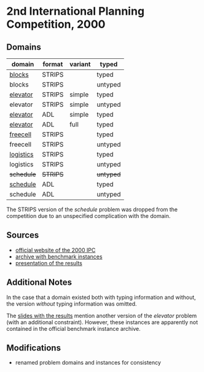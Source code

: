 # 2nd International Planning Competition, 2000

## Domains

| domain | format | variant | typed |
|--------|--------|---------|-------|
| [blocks](domains/blocks-strips-typed) | STRIPS |  | typed |
| blocks | STRIPS |  | untyped |
| [elevator](domains/elevator-strips-simple-typed) | STRIPS | simple | typed |
| elevator | STRIPS | simple | untyped |
| [elevator](domains/elevator-adl-simple-typed) | ADL | simple | typed |
| [elevator](domains/elevator-adl-full-typed) | ADL | full | typed |
| [freecell](domains/freecell-strips-typed) | STRIPS |  | typed |
| freecell | STRIPS |  | untyped |
| [logistics](domains/logistics-strips-typed) | STRIPS |  | typed |
| logistics | STRIPS |  | untyped |
| ~~schedule~~ | ~~STRIPS~~ |  | ~~untyped~~ |
| [schedule](domains/schedule-adl-typed) | ADL |  | typed |
| schedule | ADL |  | untyped |

The STRIPS version of the *schedule* problem was dropped from the competition due to an unspecified complication with the domain.

## Sources

* [official website of the 2000 IPC][1]
* [archive with benchmark instances][2]
* [presentation of the results][3]

## Additional Notes

In the case that a domain existed both with typing information and without, the version *without* typing information was omitted.

The [slides with the results][3] mention another version of the *elevator* problem (with an additional constraint).
However, these instances are apparently not contained in the official benchmark instance archive.

## Modifications

* renamed problem domains and instances for consistency




[1]:http://ipc00.icaps-conference.org/
[2]:http://ipc00.icaps-conference.org/aips-2000datafiles.tgz
[3]:http://ipc00.icaps-conference.org/SelfContainedAIPS-2000.ppt
